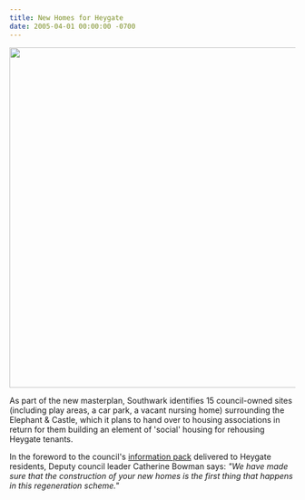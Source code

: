 ```yaml
---
title: New Homes for Heygate
date: 2005-04-01 00:00:00 -0700
---
```

<img src="http://betterelephant.github.io/images/newhomesforheygate.jpg" width="600" align="center">

As part of the new masterplan, Southwark identifies 15 council-owned sites (including play areas, a car park, a vacant nursing home) surrounding the Elephant & Castle, which it plans to hand over to housing associations in return for them building an element of 'social' housing for rehousing Heygate tenants.

In the foreword to the council's [information pack](http://betterelephant.github.com/images/new_homes_for_heygate.pdf) delivered to Heygate residents, Deputy council leader Catherine Bowman says: _"We have made sure that the construction of your new homes is the first thing that happens in this regeneration scheme."_

